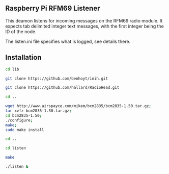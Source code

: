## Raspberry Pi RFM69 Listener

This deamon listens for incoming messages on the RFM69 radio module. It expects tab delimited integer text messages, with the first integer being the ID of the node. 

The listen.ini file specifies what is logged, see details there. 


## Installation
```bash
cd lib

git clone https://github.com/benhoyt/inih.git

git clone https://github.com/hallard/RadioHead.git

cd ..

wget http://www.airspayce.com/mikem/bcm2835/bcm2835-1.50.tar.gz;
tar xvfz bcm2835-1.50.tar.gz;
cd bcm2835-1.50;
./configure;
make;
sudo make install

cd ..

cd listen

make

./listen &
```

